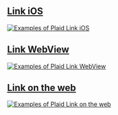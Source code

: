 ## [Link iOS](ios)

[![Examples of Plaid Link iOS](/ios/docs/images/link-ios-citi.jpg)](ios)

## [Link WebView](webviews)

[![Examples of Plaid Link WebView](https://plaid.com/images/docs/link-webview-screenshot.png)](webviews)

## [Link on the web](web)

[![Examples of Plaid Link on the web](https://s3.amazonaws.com/plaid-blog-theme/production/2018/02/csa_lineup.png)](web)
